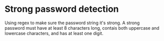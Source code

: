 # Strong password detection

Using regex to make sure the password string it's strong. 
A strong password must have at least 8 characters long, contais both uppercase and lowercase characters, and has at least one digit.
